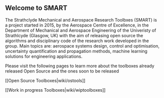 ## Welcome to SMART

The Strathclyde Mechanical and Aerospace Research Toolbxes (SMART) is a project started in 2015, by the Aerospace Centre of Excellence, in the Department of Mechanical and Aerospace Engineering of the Univeristy of Strathlcyde (Glasgow, UK) with the aim of releasing open source the algorithms and disciplinary code of the research work developed in the group. Main topics are: aerospace systems design, control and optimisation, uncertainty quantification and propagation methods, machine learning solutions for engineering applications.

Please visit the following pages to learn more about the toolboxes already released Open Source and the ones soon to be released

[[Open Source Toolboxes|wiki/ostools]]

[[Work in progress Toolboxes|wiki/wiptoolboxes]]
